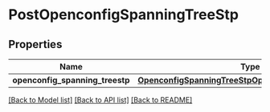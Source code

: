 # PostOpenconfigSpanningTreeStp

## Properties
Name | Type | Description | Notes
------------ | ------------- | ------------- | -------------
**openconfig_spanning_treestp** | [**OpenconfigSpanningTreeStpOpenconfigspanningtreestp**](OpenconfigSpanningTreeStpOpenconfigspanningtreestp.md) |  | [optional] 

[[Back to Model list]](../README.md#documentation-for-models) [[Back to API list]](../README.md#documentation-for-api-endpoints) [[Back to README]](../README.md)


